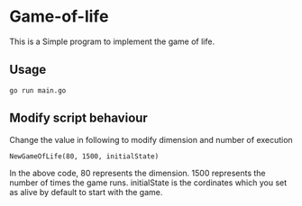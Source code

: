 # Game-of-life
This is a Simple program to implement the game of life.


## Usage
```
go run main.go
```

## Modify script behaviour 
Change the value in following to modify dimension and number of execution
```
NewGameOfLife(80, 1500, initialState)
```
In the above code,
80 represents the dimension.
1500 represents the number of times the game runs.
initialState is the cordinates which you set as alive by default to start with the game.
